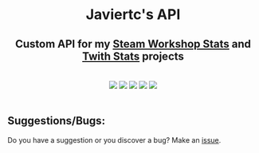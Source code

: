 <h1 align="center">Javiertc's API</h1>
<h2 align="center">
    Custom API for my <a href="https://github.com/thejaviertc/steam-workshop-stats">Steam Workshop Stats</a> and <a href="https://github.com/thejaviertc/twitch-stats">Twith Stats</a> projects
</h2>
<div align="center" style="padding-top: 20px; padding-bottom: 20px">
    <img src="https://img.shields.io/github/stars/thejaviertc/javiertcs-api" />
    <img src="https://img.shields.io/github/v/release/thejaviertc/javiertcs-api" />
    <img src="https://img.shields.io/github/license/thejaviertc/javiertcs-api" />
    <img src="https://img.shields.io/github/commit-activity/m/thejaviertc/javiertcs-api" />
    <img src="https://github.com/thejaviertc/javiertcs-api/actions/workflows/ci.yml/badge.svg" />
</div>

## Suggestions/Bugs:

Do you have a suggestion or you discover a bug? Make an [issue](https://github.com/thejaviertc/javiertcs-api/issues/new).
